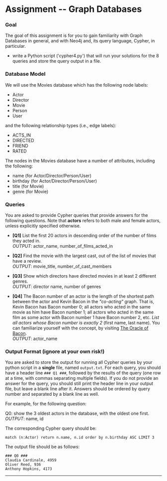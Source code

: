 
# Assignment -- Graph Databases

### Goal
The goal of this assignment is for you to gain familiarity with Graph Databases in general, and with Neo4j and, its query language, Cypher, in particular.      
* write a Python script ('cypher4.py') that will run your solutions for the 8 queries and store the query output in a file.

### Database Model

We will use the Movies database which has the following node labels:
* Actor  
* Director  
* Movie  
* Person  
* User  

and the following relationship types (i.e., edge labels):
* ACTS_IN  
* DIRECTED  
* FRIEND  
* RATED  

The nodes in the Movies database have a number of attributes, including the following:
* name (for Actor/Director/Person/User)  
* birthday (for Actor/Director/Person/User)  
* title (for Movie)  
* genre (for Movie)  

### Queries

You are asked to provide Cypher queries that provide answers for the following questions. Note that **actors** refers to both male and female actors, unless explicitly specified otherwise.

* **[Q1]** List the first 20 actors in descending order of the number of films they acted in.  
*OUTPUT*: actor_name, number_of_films_acted_in


* **[Q2]** Find the movie with the largest cast, out of the list of movies that have a review.   
*OUTPUT*: movie_title, number_of_cast_members

* **[Q3]** Show which directors have directed movies in at least 2 different genres.  
    *OUTPUT*: director name, number of genres

* **[Q4]** The Bacon number of an actor is the length of the shortest path between the actor and Kevin Bacon in the *"co-acting"* graph. That is, Kevin Bacon has Bacon number 0; all actors who acted in the same movie as him have Bacon number 1; all actors who acted in the same film as some actor with Bacon number 1 have Bacon number 2, etc. *List all actors whose Bacon number is exactly 2* (first name, last name). You can familiarize yourself with the concept, by visiting [The Oracle of Bacon](https://oracleofbacon.org).  
*OUTPUT*: actor_name


### Output Format (ignore at your own risk!)

You are asked to store the output for running all Cypher queries by your python script in a **single** file, named `output.txt`. For each query, you should have a header line `### Q1 ###`, followed by the results of the query (one row at a time, with commas separating multiple fields). If you do not provide an answer for the query, you should still print the header line in your output file, but leave a blank line after it. Answers should be ordered by query number and separated by a blank line as well.

For example, for the following question:

Q0: show the 3 oldest actors in the database, with the oldest one first.  
*OUTPUT*: name, id

The corresponding Cypher query should be:
```
match (n:Actor) return n.name, n.id order by n.birthday ASC LIMIT 3
```

The output file should be as follows:
```
### Q0 ###
Claudia Cardinale, 4959
Oliver Reed, 936
Anthony Hopkins, 4173
```


---
